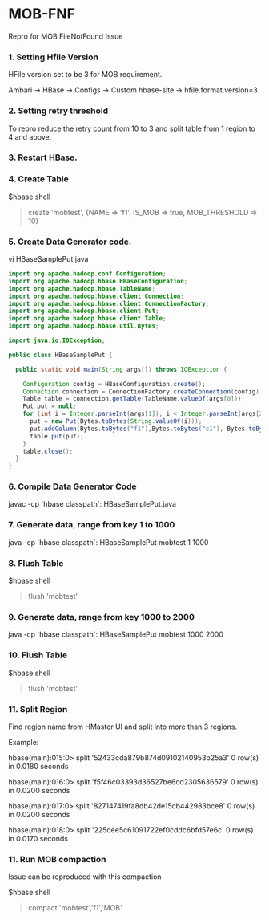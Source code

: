 # MOB-FNF
Repro for MOB FileNotFound Issue

### 1. Setting Hfile Version
HFile version set to be 3 for MOB requirement.

Ambari -> HBase -> Configs -> Custom hbase-site -> hfile.format.version=3

### 2. Setting retry threshold
To repro reduce the retry count from 10 to 3 and split table from 1 region to 4 and above.

### 3. Restart HBase.

### 4. Create Table
$hbase shell
>create 'mobtest', {NAME => 'f1', IS_MOB => true, MOB_THRESHOLD => 10}

### 5. Create Data Generator code.

vi HBaseSamplePut.java

```java
import org.apache.hadoop.conf.Configuration;
import org.apache.hadoop.hbase.HBaseConfiguration;
import org.apache.hadoop.hbase.TableName;
import org.apache.hadoop.hbase.client.Connection;
import org.apache.hadoop.hbase.client.ConnectionFactory;
import org.apache.hadoop.hbase.client.Put;
import org.apache.hadoop.hbase.client.Table;
import org.apache.hadoop.hbase.util.Bytes;

import java.io.IOException;

public class HBaseSamplePut {

  public static void main(String args[]) throws IOException {

    Configuration config = HBaseConfiguration.create();
    Connection connection = ConnectionFactory.createConnection(config);
    Table table = connection.getTable(TableName.valueOf(args[0]));
    Put put = null;
    for (int i = Integer.parseInt(args[1]); i < Integer.parseInt(args[2]); i++){
      put = new Put(Bytes.toBytes(String.valueOf(i)));
      put.addColumn(Bytes.toBytes("f1"),Bytes.toBytes("c1"), Bytes.toBytes("Data missing from MOB enabled CFs"));
      table.put(put);
    }
    table.close();
  }
}
````

### 6. Compile Data Generator Code

javac -cp \`hbase classpath\`: HBaseSamplePut.java


### 7. Generate data, range from key 1 to 1000

java -cp \`hbase classpath\`: HBaseSamplePut mobtest 1 1000

### 8. Flush Table

$hbase shell
> flush 'mobtest'

### 9. Generate data, range from key 1000 to 2000

java -cp \`hbase classpath\`: HBaseSamplePut mobtest 1000 2000

### 10. Flush Table

$hbase shell
> flush 'mobtest'

### 11. Split Region

 Find region name from HMaster UI and split into more than 3 regions.

Example:

hbase(main):015:0> split '52433cda879b874d09102140953b25a3'
0 row(s) in 0.0180 seconds

hbase(main):016:0> split 'f5f46c03393d36527be6cd2305636579'
0 row(s) in 0.0200 seconds

hbase(main):017:0> split '827147419fa8db42de15cb442983bce8'
0 row(s) in 0.0200 seconds

hbase(main):018:0> split '225dee5c61091722ef0cddc6bfd57e6c'
0 row(s) in 0.0170 seconds


### 11. Run MOB compaction
Issue can be reproduced with this compaction

$hbase shell
>compact 'mobtest','f1','MOB'
